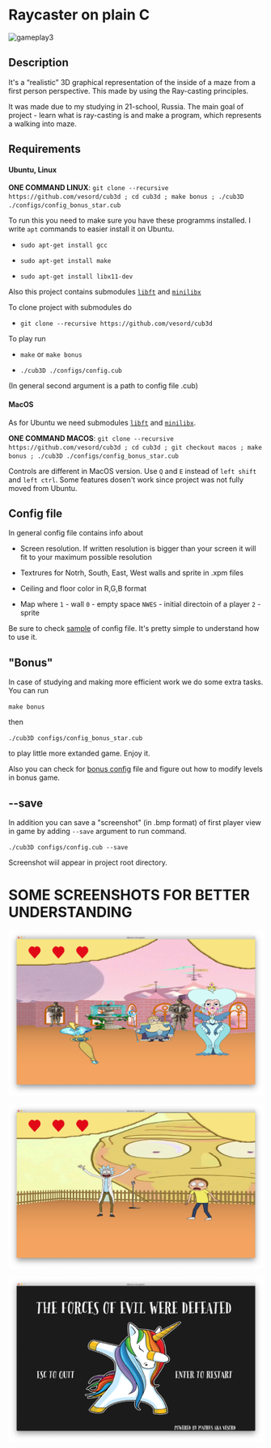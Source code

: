 # Raycaster on plain C

![gameplay3](./screenshots/gameplay3.png)

## Description
It's a “realistic” 3D graphical representation of the inside of a maze from a first person perspective. This made by using the Ray-casting principles.

It was made due to my studying in 21-school, Russia.
The main goal of project - learn what is ray-casting is and make a program, which represents a walking into maze.

## Requirements

#### Ubuntu, Linux

**ONE COMMAND LINUX**:
`git clone --recursive https://github.com/vesord/cub3d ; cd cub3d ; make bonus ; ./cub3D ./configs/config_bonus_star.cub`

To run this you need to make sure you have these programms installed.
I write `apt` commands to easier install it on Ubuntu.

* `sudo apt-get install gcc`

* `sudo apt-get install make`

* `sudo apt-get install libx11-dev`

Also this project contains submodules [`libft`](https://github.com/vesord/libft "my own utility lib") and [`minilibx`](https://github.com/42Paris/minilibx-linux "lib for easy work with Xlib, made for 42 students")

To clone project with submodules do

* `git clone --recursive https://github.com/vesord/cub3d`

To play run

* `make` or `make bonus`

* `./cub3D ./configs/config.cub`

(In general second argument is a path to config file .cub)

#### MacOS

As for Ubuntu we need submodules [`libft`](https://github.com/vesord/libft "my own utility lib") and [`minilibx`](https://github.com/42Paris/minilibx-linux "lib for easy work with Xlib, made for 42 students").

**ONE COMMAND MACOS**:
`git clone --recursive https://github.com/vesord/cub3d ; cd cub3d ; git checkout macos ; make bonus ; ./cub3D ./configs/config_bonus_star.cub`

Controls are different in MacOS version.
Use `Q` and `E` instead of `left shift` and `left ctrl`.
Some features dosen't work since project was not fully moved from Ubuntu.

## Config file

In general config file contains info about

* Screen resolution. If written resolution is bigger than your screen it will fit to your maximum possible resolution

* Textrures for Notrh, South, East, West walls and sprite in .xpm files

* Ceiling and floor color in R,G,B format

* Map where `1` - wall `0` - empty space `NWES` - initial directoin of a player `2` - sprite

Be sure to check [sample](./configs/config.cub "main part config file") of config file. It's pretty simple to understand how to use it.

## "Bonus"

In case of studying and making more efficient work we do some extra tasks.
You can run 

`make bonus`

then 

`./cub3D configs/config_bonus_star.cub` 

to play little more extanded game. Enjoy it.

Also you can check for [bonus config](./configs/config_bonus_config.cub "sample bonus config file") file and figure out how to modify levels in bonus game.


## --save

In addition you can save a "screenshot" (in .bmp format) of first player view in game by adding `--save` argument to run command.

`./cub3D configs/config.cub --save`

Screenshot wiil appear in project root directory.


# SOME SCREENSHOTS FOR BETTER UNDERSTANDING

![gameplay1](./screenshots/gameplay1.png)

![gameplay2](./screenshots/gameplay2.png)

![gameplay4](./screenshots/gameplay4.png)
